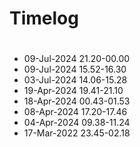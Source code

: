 # Timelog

#
- 09-Jul-2024 21.20-00.00
- 09-Jul-2024 15.52-16.30
- 03-Jul-2024 14.06-15.28
- 19-Apr-2024 19.41-21.10
- 18-Apr-2024 00.43-01.53
- 08-Apr-2024 17.20-17.46
- 04-Apr-2024 09.38-11.24
- 17-Mar-2022 23.45-02.18

